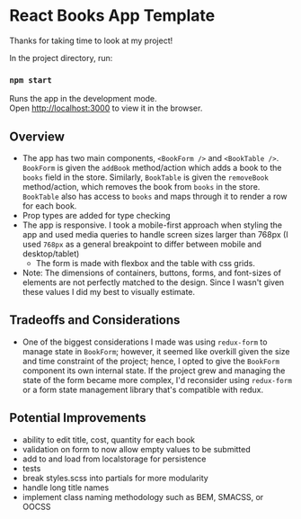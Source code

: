 # React Books App Template

Thanks for taking time to look at my project!

In the project directory, run:

### `npm start`

Runs the app in the development mode.<br>
Open [http://localhost:3000](http://localhost:3000) to view it in the browser.

## Overview
* The app has two main components, `<BookForm />` and `<BookTable />`. `BookForm` is given the `addBook` method/action which adds a book to the `books` field in the store. Similarly, `BookTable` is given the `removeBook` method/action, which removes the book from `books` in the store. `BookTable` also has access to `books` and maps through it to render a row for each book.
* Prop types are added for type checking
* The app is responsive. I took a mobile-first approach when styling the app and used media queries to handle screen sizes larger than 768px (I used `768px` as a general breakpoint to differ between mobile and desktop/tablet)
     * The form is made with flexbox and the table with css grids.
* Note: The dimensions of containers, buttons, forms, and font-sizes of elements are not perfectly matched to the design. Since I wasn't given these values I did my best to visually estimate.

## Tradeoffs and Considerations
* One of the biggest considerations I made was using `redux-form` to manage state in `BookForm`; however, it seemed like overkill given the size and time constraint of the project; hence, I opted to give the `BookForm` component its own internal state. If the project grew and managing the state of the form became more complex, I'd reconsider using `redux-form` or a form state management library that's compatible with redux.

## Potential Improvements
* ability to edit title, cost, quantity for each book
* validation on form to now allow empty values to be submitted
* add to and load from localstorage for persistence
* tests
* break styles.scss into partials for more modularity
* handle long title names
* implement class naming methodology such as BEM, SMACSS, or OOCSS
